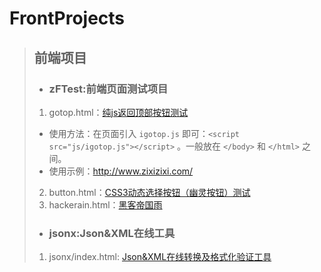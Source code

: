 # FrontProjects
> ## 前端项目
> - ### zFTest:前端页面测试项目
>  1. gotop.html：[纯js返回顶部按钮测试](https://itanken.github.io/FrontProjects/zFTest/gotop.html)
>   - 使用方法：在页面引入 `igotop.js` 即可：`<script src="js/igotop.js"></script>` 。一般放在 `</body>` 和 `</html>` 之间。
>   - 使用示例：<http://www.zixizixi.com/>
>  2. button.html：[CSS3动态选择按钮（幽灵按钮）测试](https://itanken.github.io/FrontProjects/zFTest/button.html)
>  3. hackerain.html：[黑客帝国雨](https://itanken.github.io/FrontProjects/zFTest/hackerain.html)
> - ### jsonx:Json&XML在线工具
>  1. jsonx/index.html: [Json&XML在线转换及格式化验证工具](https://itanken.github.io/FrontProjects/jsonx/)
